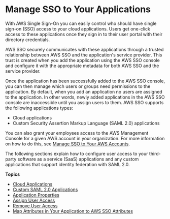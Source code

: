 # Manage SSO to Your Applications<a name="manage-your-applications"></a>

With AWS Single Sign\-On you can easily control who should have single sign\-on \(SSO\) access to your cloud applications\. Users get one\-click access to these applications once they sign in to their user portal with their directory credentials\.

AWS SSO securely communicates with these applications through a trusted relationship between AWS SSO and the application's service provider\. This trust is created when you add the application using the AWS SSO console and configure it with the appropriate metadata for both AWS SSO and the service provider\. 

Once the application has been successfully added to the AWS SSO console, you can then manage which users or groups need permissions to the application\. By default, when you add an application no users are assigned to the application\. In other words, newly added applications in the AWS SSO console are inaccessible until you assign users to them\. AWS SSO supports the following applications types:
+ Cloud applications
+ Custom Security Assertion Markup Language \(SAML 2\.0\) applications

You can also grant your employees access to the AWS Management Console for a given AWS account in your organization\. For more information on how to do this, see [Manage SSO to Your AWS Accounts](manage-your-accounts.md)\.

The following sections explain how to configure user access to your third\-party software as a service \(SaaS\) applications and any custom applications that support identity federation with SAML 2\.0\. 

**Topics**
+ [Cloud Applications](saasapps.md)
+ [Custom SAML 2\.0 Applications](samlapps.md)
+ [Application Properties](appproperties.md)
+ [Assign User Access](assignuserstoapp.md)
+ [Remove User Access](removeaccessfromapp.md)
+ [Map Attributes in Your Application to AWS SSO Attributes](mapawsssoattributestoapp.md)